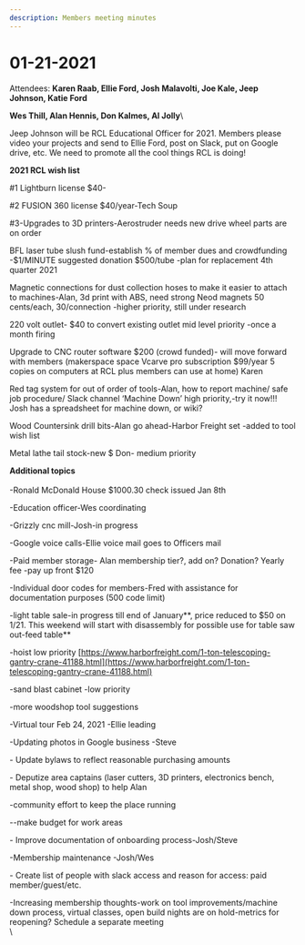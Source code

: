 ```yaml
---
description: Members meeting minutes
---
```


# 01-21-2021

Attendees: **Karen Raab, Ellie Ford, Josh Malavolti, Joe Kale, Jeep Johnson, Katie Ford**

**Wes Thill, Alan Hennis, Don Kalmes, Al Jolly**\


Jeep Johnson will be RCL Educational Officer for 2021. Members please video your projects and send to Ellie Ford, post on Slack, put on Google drive, etc. We need to promote all the cool things RCL is doing!

**2021 RCL wish list**

\#1 Lightburn license $40-

\#2 FUSION 360 license $40/year-Tech Soup

\#3-Upgrades to 3D printers-Aerostruder needs new drive wheel parts are on order

BFL laser tube slush fund-establish % of member dues and crowdfunding -$1/MINUTE suggested donation $500/tube -plan for replacement 4th quarter 2021

Magnetic connections for dust collection hoses to make it easier to attach to machines-Alan, 3d print with ABS, need strong Neod magnets 50 cents/each, 30/connection  -higher priority, still under research

220 volt outlet- $40 to convert existing outlet mid level priority -once a month firing

Upgrade to CNC router software $200 (crowd funded)- will move forward with members (makerspace space Vcarve pro subscription $99/year 5 copies on computers at RCL plus members can use at home) Karen

Red tag system for out of order of tools-Alan, how to report machine/ safe job procedure/ Slack channel ‘Machine Down’ high priority,-try it now!!! Josh has a spreadsheet for machine down, or wiki?

Wood Countersink drill bits-Alan go ahead-Harbor Freight set -added to tool wish list

Metal lathe tail stock-new $ Don- medium priority

**Additional topics**\
\
\-Ronald McDonald House $1000.30 check issued Jan 8th

\-Education officer-Wes coordinating&#x20;

\-Grizzly cnc mill-Josh-in progress

\-Google voice calls-Ellie voice mail goes to Officers mail

\-Paid member storage- Alan membership tier?, add on? Donation? Yearly fee -pay up front $120

\-Individual door codes for members-Fred with assistance for documentation purposes (500 code limit)

\-light table sale-in progress till end of January**, price reduced to $50 on 1/21. This weekend will start with disassembly for possible use for table saw out-feed table**&#x20;

\-hoist low priority [https://www.harborfreight.com/1-ton-telescoping-gantry-crane-41188.html](https://www.harborfreight.com/1-ton-telescoping-gantry-crane-41188.html)

\-sand blast cabinet -low priority

\-more woodshop tool suggestions

\-Virtual tour Feb 24, 2021 -Ellie leading

\-Updating photos in Google business -Steve

\- Update bylaws to reflect reasonable purchasing amounts

\- Deputize area captains (laser cutters, 3D printers, electronics bench, metal shop, wood shop) to help Alan

&#x20;\-community effort to keep the place running

&#x20;\--make budget for work areas

\- Improve documentation of onboarding process-Josh/Steve

\-Membership maintenance -Josh/Wes

\- Create list of people with slack access and reason for access: paid member/guest/etc.

\-Increasing membership thoughts-work on tool improvements/machine down process,  virtual classes, open build nights are on hold-metrics for reopening? Schedule a separate meeting\
\
